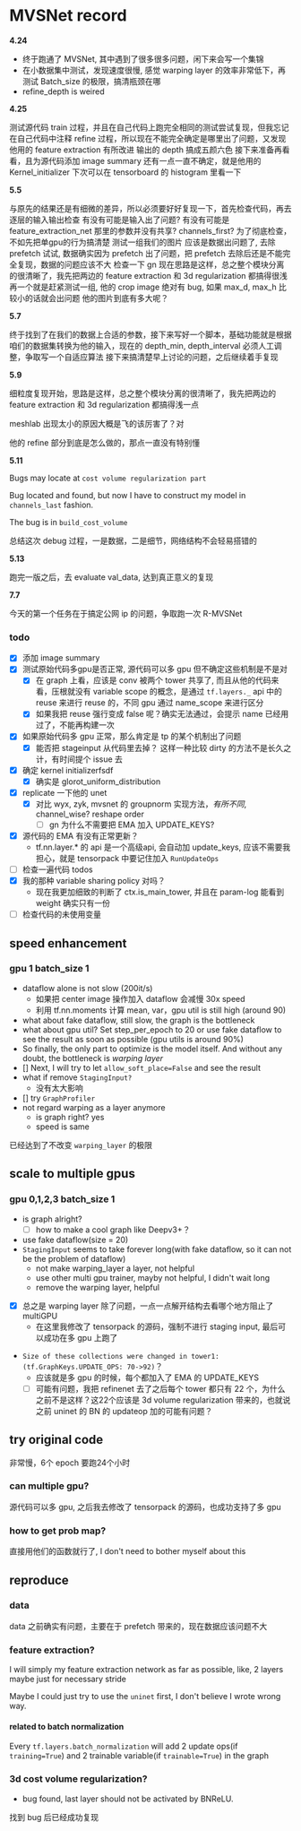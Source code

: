 # MVSNet record

__4.24__

- 终于跑通了 MVSNet, 其中遇到了很多很多问题，闲下来会写一个集锦
- 在小数据集中测试，发现速度很慢, 感觉 warping layer 的效率非常低下，再测试 Batch_size 的极限，搞清瓶颈在哪
- refine_depth is weired

__4.25__

测试源代码 train 过程，并且在自己代码上跑完全相同的测试尝试复现，但我忘记在自己代码中注释 refine 过程，所以现在不能完全确定是哪里出了问题，又发现他用的 feature extraction 有所改进
输出的 depth 搞成五颜六色
接下来准备再看看，且为源代码添加 image summary
还有一点一直不确定，就是他用的 Kernel_initializer 下次可以在 tensorboard 的 histogram 里看一下

__5.5__

与原先的结果还是有细微的差异，所以必须要好好复现一下，首先检查代码，再去逐层的输入输出检查
有没有可能是输入出了问题? 有没有可能是 feature_extraction_net 那里的参数并没有共享? channels_first?
为了彻底检查，不如先把单gpu的行为搞清楚
测试一组我们的图片
应该是数据出问题了, 去除 prefetch 试试, 数据确实因为 prefetch 出了问题，把 prefetch 去除后还是不能完全复现，数据的问题应该不大
检查一下 gn
现在思路是这样，总之整个模块分离的很清晰了，我先把两边的 feature extraction 和 3d regularization 都搞得很浅
再一个就是赶紧测试一组, 他的 crop image 绝对有 bug, 如果 max_d, max_h 比较小的话就会出问题
他的图片到底有多大呢？

__5.7__

终于找到了在我们的数据上合适的参数，接下来写好一个脚本，基础功能就是根据咱们的数据集转换为他的输入，现在的 depth_min, depth_interval 必须人工调整，争取写一个自适应算法
接下来搞清楚早上讨论的问题，之后继续着手复现

__5.9__

细粒度复现开始，思路是这样，总之整个模块分离的很清晰了，我先把两边的 feature extraction 和 3d regularization 都搞得浅一点

meshlab 出现太小的原因大概是飞的该厉害了？对

他的 refine 部分到底是怎么做的，那点一直没有特别懂

__5.11__

Bugs may locate at `cost volume regularization part`

Bug located and found, but now I have to construct my model in `channels_last` fashion.

The bug is in `build_cost_volume`

总结这次 debug 过程，一是数据，二是细节，网络结构不会轻易搭错的

__5.13__

跑完一版之后，去 evaluate val_data, 达到真正意义的复现

__7.7__

今天的第一个任务在于搞定公网 ip 的问题，争取跑一次 R-MVSNet

### todo

- [x] 添加 image summary
- [x] 测试原始代码多gpu是否正常, 源代码可以多 gpu 但不确定这些机制是不是对
  - [x] 在 graph 上看，应该是 conv 被两个 tower 共享了, 而且从他的代码来看，压根就没有 variable scope 的概念，是通过 `tf.layers._` api 中的 reuse 来进行 reuse 的，不同 gpu 通过 name_scope 来进行区分
  - [x] 如果我把 reuse 强行变成 false 呢？确实无法通过，会提示 name 已经用过了，不能再构建一次
- [x] 如果原始代码多 gpu 正常，那么肯定是 tp 的某个机制出了问题
  - [x] 能否把 stageinput 从代码里去掉？ 这样一种比较 dirty 的方法不是长久之计，有时间提个 issue 去
- [x] 确定 kernel initializerfsdf
  - [x] 确实是 glorot_uniform_distribution
- [x] replicate 一下他的 unet
  - [x] 对比 wyx, zyk, mvsnet 的 groupnorm 实现方法，_有所不同_, channel_wise? reshape order
    - [ ] gn 为什么不需要把 EMA 加入 UPDATE_KEYS?
- [x] 源代码的 EMA 有没有正常更新？
    - tf.nn.layer.* 的 api 是一个高级api, 会自动加 update_keys, 应该不需要我担心，就是 tensorpack 中要记住加入 `RunUpdateOps`
- [ ] 检查一遍代码 todos
- [x] 我的那种 variable sharing policy 对吗？
    - 现在我更加细致的判断了 ctx.is_main_tower, 并且在 param-log 能看到 weight 确实只有一份
- [ ] 检查代码的未使用变量

## speed enhancement

### gpu 1 batch_size 1

- dataflow alone is not slow (200it/s)
  - 如果把 center image 操作加入 dataflow 会减慢 30x speed
  - 利用 tf.nn.moments 计算 mean, var，gpu util is still high (around 90)
- what about fake dataflow, still slow, the graph is the bottleneck
- what about gpu util? Set step_per_epoch to 20 or use fake dataflow to see the result as soon as possible (gpu utils is around 90%)
- So finally, the only part to optimize is the model itself. And without any doubt, the bottleneck is _warping layer_
- [] Next, I will try to let `allow_soft_place=False` and see the result
- what if remove `StagingInput?`
  - 没有太大影响
- [] try `GraphProfiler`
- not regard warping as a layer anymore
  - is graph right? yes
  - speed is same

已经达到了不改变 `warping_layer` 的极限

## scale to multiple gpus

### gpu 0,1,2,3 batch_size 1

- is graph alright?
  - [ ] how to make a cool graph like Deepv3+？
- use fake dataflow(size = 20)
- `StagingInput` seems to take forever long(with fake dataflow, so it can not be the problem of dataflow)
  - not make warping_layer a layer, not helpful
  - use other multi gpu trainer, mayby not helpful, I didn't wait long
  - remove the warping layer, helpful
- [x] 总之是 warping layer 除了问题，一点一点解开结构去看哪个地方阻止了 multiGPU
  - 在这里我修改了 tensorpack 的源码，强制不进行 staging input, 最后可以成功在多 gpu 上跑了
- `Size of these collections were changed in tower1: (tf.GraphKeys.UPDATE_OPS: 70->92)`？
  - 应该就是多 gpu 的时候，每个都加入了 EMA 的 UPDATE_KEYS
  - [ ] 可能有问题，我把 refinenet 去了之后每个 tower 都只有 22 个，为什么之前不是这样？这22个应该是 3d volume regularization 带来的，也就说之前 uninet 的 BN 的 updateop 加的可能有问题？

## try original code

非常慢，6个 epoch 要跑24个小时

### can multiple gpu?

源代码可以多 gpu, 之后我去修改了 tensorpack 的源码，也成功支持了多 gpu

### how to get prob map?

直接用他们的函数就行了, I don't need to bother myself about this

## reproduce

### data 

data 之前确实有问题，主要在于 prefetch 带来的，现在数据应该问题不大

### feature extraction?

I will simply my feature extraction network as far as possible, like, 2 layers maybe just for necessary stride

Maybe I could just try to use the `uninet` first, I don't believe I wrote wrong way.

#### related to batch normalization

Every `tf.layers.batch_normalization` will add 2 update ops(if `training=True`) and 2 trainable variable(if `trainable=True`) in the graph

### 3d cost volume regularization?

- bug found, last layer should not be activated by BNReLU.

找到 bug 后已经成功复现
